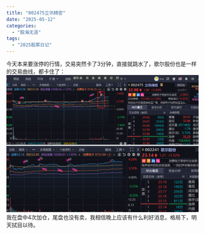 ```yaml
---
title: "002475立讯精密"
date: "2025-05-12"
categories: 
  - "股海无涯"
tags: 
  - "2025股票日记"
---
```

今天本来要涨停的行情，交易突然卡了3分钟，直接就跳水了，歌尔股份也是一样的交易曲线，都卡住了：
![alt text](image.png)
![alt text](image-1.png)
我在盘中4次加仓，尾盘也没有卖，我相信晚上应该有什么利好消息，格局下，明天拭目以待。